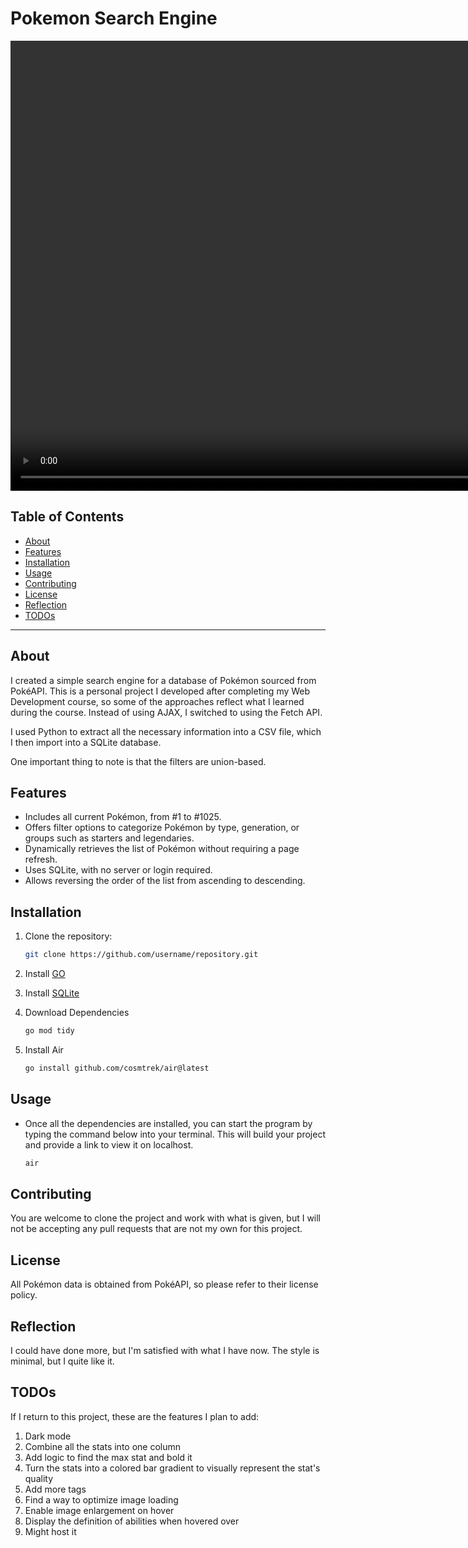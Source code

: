 # Pokemon Search Engine

<video width="1280" height="720" controls>
  <source src="assets/Pokemon Search Engine Demo.mp4" type="video/mp4">
  Your browser does not support the video tag.
</video>


## Table of Contents
- [About](#about)
- [Features](#features)
- [Installation](#installation)
- [Usage](#usage)
- [Contributing](#contributing)
- [License](#license)
- [Reflection](#reflection)
- [TODOs](#TODOs)

---

## About
I created a simple search engine for a database of Pokémon sourced from PokéAPI. This is a personal project I developed after completing my Web Development course, so some of the approaches reflect what I learned during the course. Instead of using AJAX, I switched to using the Fetch API.  

I used Python to extract all the necessary information into a CSV file, which I then import into a SQLite database.


One important thing to note is that the filters are union-based.  

## Features
- Includes all current Pokémon, from #1 to #1025.  
- Offers filter options to categorize Pokémon by type, generation, or groups such as starters and legendaries.  
- Dynamically retrieves the list of Pokémon without requiring a page refresh.  
- Uses SQLite, with no server or login required.  
- Allows reversing the order of the list from ascending to descending. 

## Installation
1. Clone the repository:  
   ```bash
   git clone https://github.com/username/repository.git
2. Install <a href="https://go.dev/doc/install">GO</a>

3. Install <a href="https://www.sqlite.org/download.html">SQLite</a>

4. Download Dependencies
   ```bash
   go mod tidy

5. Install Air
   ```bash
   go install github.com/cosmtrek/air@latest

## Usage
* Once all the dependencies are installed, you can start the program by typing the command below into your terminal. This will build your project and provide a link to view it on localhost.
    ```bash
    air

## Contributing
You are welcome to clone the project and work with what is given, but I will not be accepting any pull requests that are not my own for this project.

## License
All Pokémon data is obtained from PokéAPI, so please refer to their license policy.

## Reflection
I could have done more, but I'm satisfied with what I have now. The style is minimal, but I quite like it.

## TODOs
If I return to this project, these are the features I plan to add:
1. Dark mode
2. Combine all the stats into one column
3. Add logic to find the max stat and bold it
4. Turn the stats into a colored bar gradient to visually represent the stat's quality
5. Add more tags
6. Find a way to optimize image loading
7. Enable image enlargement on hover
8. Display the definition of abilities when hovered over
9. Might host it
